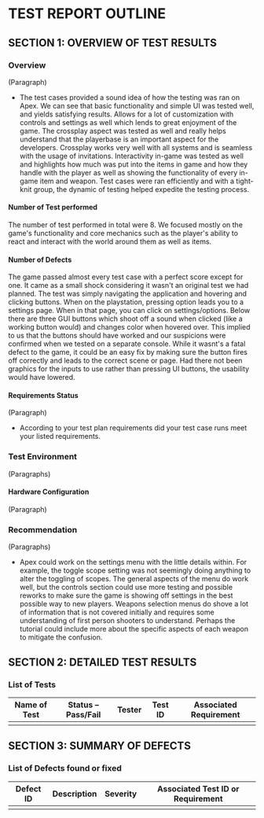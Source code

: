 # TEST REPORT OUTLINE

## SECTION 1: OVERVIEW OF TEST RESULTS

### Overview

(Paragraph)
* The test cases provided a sound idea of how the testing was ran on Apex. We can see that basic functionality and simple UI was tested well, and yields satisfying results. Allows for a lot of customization with controls and settings as well which lends to great enjoyment of the game. The crossplay aspect was tested as well and really helps understand that the playerbase is an important aspect for the developers. Crossplay works very well with all systems and is seamless with the usage of invitations. Interactivity in-game was tested as well and highlights how much was put into the items in game and how they handle with the player as well as showing the functionality of every in-game item and weapon. Test cases were ran efficiently and with a tight-knit group, the dynamic of testing helped expedite the testing process.

#### Number of Test performed
The number of test performed in total were 8. We focused mostly on the game's functionality and core mechanics such as the player's ability to react and
interact with the world around them as well as items. 

#### Number of Defects

The game passed almost every test case with a perfect score except for one. It came as a small shock considering it wasn't an original test we had planned.
The test was simply navigating the application and hovering and clicking buttons. When on the playstation, pressing option leads you to a settings page.
When in that page, you can click on settings/options. Below there are three GUI buttons which shoot off a sound when clicked (like a working button would)
and changes color when hovered over. This implied to us that the buttons should have worked and our suspicions were confirmed when we tested on a separate console.
While it wasnt's a fatal defect to the game, it could be an easy fix by making sure the button fires off correctly and leads to the correct scene or page. Had there not been
graphics for the inputs to use rather than pressing UI buttons, the usability would have lowered.

#### Requirements Status

(Paragraph)
* According to your test plan requirements did your test case runs meet your listed requirements.

### Test Environment

(Paragraphs)

#### Hardware Configuration

(Paragraph)

### Recommendation

(Paragraphs)
* Apex could work on the settings menu with the little details within. For example, the toggle scope setting was not seemingly doing anything to alter the toggling of scopes. The general aspects of the menu do work well, but the controls section could use more testing and possible reworks to make sure the game is showing off settings in the best possible way to new players. Weapons selection menus do shove a lot of information that is not covered initially and requires some understanding of first person shooters to understand. Perhaps the tutorial could include more about the specific aspects of each weapon to mitigate the confusion.


## SECTION 2: DETAILED TEST RESULTS

### List of Tests

| Name of Test | Status – Pass/Fail | Tester | Test ID | Associated Requirement |
|---|---|---|---|---|
| | | | | |

## SECTION 3: SUMMARY OF DEFECTS

### List of Defects found or fixed

| Defect ID | Description | Severity | Associated Test ID or Requirement |
|---|---|---|---|
| | | | |
